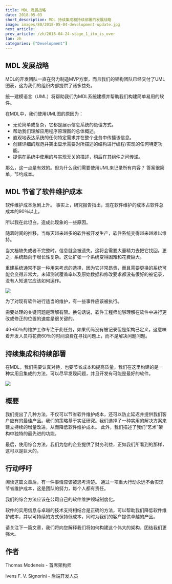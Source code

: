 ```yaml
---
title: MDL 发展战略
date: 2018-05-03
short_description: MDL 持续集成和持续部署的发展战略
image: images/80/2018-05-04-development-update.jpg
next_article:
prev_article: /zh/2018-04-24-stage_1_ito_is_over
lan: zh
categories: ["Development"]
---
```


## MDL 发展战略

MDL的开发团队一直在努力制造MVP方案，而且我们的架构团队已经交付了UML图表，这为我们的组织内部提供了诸多益处。

统一建模语言（UML）将帮助我们为MDL系统建模并帮助我们构建简单易用的软件。

在MDL中，我们使用UML图的原因为：

* 无论简单或复杂，它都是展示信息系统的绝佳方式。
* 帮助我们理解应用程序原理图的总体概述。
* 直观地表达系统的任何特定需求并在整个业务中传播该信息。
* 创建详细的规范并突出显示需要对所描述的结构进行编程/实现的任何特定功能。
* 提供在系统中使用的与实现无关的描述，稍后在其组件之间传递。


那么，这一点是有效的。但为什么我们需要使用UML来记录所有内容？
答案很简单，节约成本。


## MDL 节省了软件维护成本

软件维护成本急剧上升。
事实上，研究报告指出，现在软件维护的成本占软件总成本的90％以上。

所以我在此坦白，造成此现象的一些原因。

随着时间的推移，当每天越来越多的软件被开发生产，软件系统变得越来越难以维持。

当文档缺失或者不完整时，信息就会被遗失。这将会需要大量精力去把它找回。更之，系统趋向于增长性复杂。这让扩张一个系统变得困难和花费巨大。

重建系统通常不是一种用来考虑的选择，因为它非常昂贵，而且需要更换的系统可能会变得非常大，未知测试覆盖率以及原始数据和修改要求都没有很好的被记录，没有人知道它应该如何运作。

![](/images/uml/costs_evidence1.png)

为了对现有软件进行适当的维护，有一些事件应该被执行。

需要处理的关键问题是理解有限。换句话说，软件工程师能够理解在软件中进行更改或修正的位置的速度是很关键的。

40-60％的维护工作专注于此任务，如果代码没有被记录但是架构已定义，这意味着开发人员将花费60％的时间浪费在寻找问题上，而不是解决问题问题。

## 持续集成和持续部署

在MDL，我们需要认真对待，也要节省成本和提高质量。我们在这里构建的是一种实用且集成的方法，可以尽早发现问题，并且开发有可能是最好的软件。

![](/images/uml/uml-technology-environment.jpg)


## 概要

我们提出了几种方法，不仅可以节省软件维护成本，还可以防止延迟并提供我们客户应有的最佳产品。我们的策略基于实证研究。我们选择了一种实用的解决方案来建立持续的增量改进，从而降低软件维护成本。
此外，我们描述了我们“艺术”架构中独特的最先进的功能。

最后，使用综合方法，我们为您的企业提供了财务利益，正如我们所看到的那样，这可以是巨大的。

## 行动呼吁

阅读这篇文章后，有一件事情应该被思考清楚。
通过一项重大行动永远不会实现节省维护成本，这是团队的努力，每个人都有责任。

我们的综合方法应该在公司自己的软件维护领域制度化。

软件的实用信息与卓越的技术支持相结合是正确的方法，可以帮助我们降低软件维护成本，并以可持续的方式保持低成本，同时为我们的客户提供卓越的产品。

请关注下一篇文章，我们将向您解释我们将如何构建这个伟大的架构，团结我们更强大。


## 作者

Thomas Modeneis - 首席架构师

Ivens F. V. Signorini - 后端开发人员

